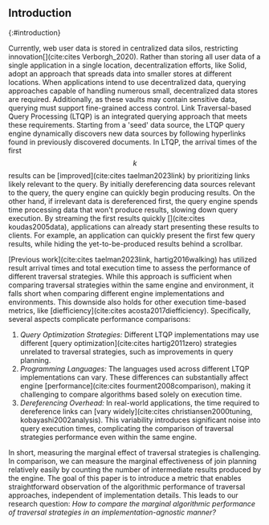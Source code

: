 ## Introduction
{:#introduction}

Currently, web user data is stored in centralized data silos, restricting innovation[](cite:cites Verborgh_2020). 
Rather than storing all user data of a single application in a single location, decentralization efforts, like Solid, adopt an approach that spreads data into smaller stores at different locations.
When applications intend to use decentralized data, querying approaches capable of handling numerous small, decentralized data stores are required. 
Additionally, as these vaults may contain sensitive data, querying must support fine-grained access control.
Link Traversal-based Query Processing (LTQP) is an integrated querying approach that meets these requirements. 
Starting from a 'seed' data source, the LTQP query engine dynamically discovers new data sources by following hyperlinks found in previously discovered documents.
In LTQP, the arrival times of the first $$ k $$ results can be [improved](cite:cites taelman2023link) by prioritizing links likely relevant to the query. 
By initially dereferencing data sources relevant to the query, the query engine can quickly begin producing results. 
On the other hand, if irrelevant data is dereferenced first, the query engine spends time processing data that won't produce results, slowing down query execution.
By streaming the first results quickly [](cite:cites koudas2005data), applications can already start presenting these results to clients. 
For example, an application can quickly present the first few query results, while hiding the yet-to-be-produced results behind a scrollbar.

[Previous work](cite:cites taelman2023link, hartig2016walking) has utilized result arrival times and total execution time to assess the performance of different traversal strategies. 
While this approach is sufficient when comparing traversal strategies within the same engine and environment, it falls short when comparing different engine implementations and environments.
This downside also holds for other execution time-based metrics, like [diefficiency](cite:cites acosta2017diefficiency).
Specifically, several aspects complicate performance comparisons:

1. _Query Optimization Strategies:_ Different LTQP implementations may use different [query optimization](cite:cites hartig2011zero) strategies unrelated to traversal strategies, such as improvements in query planning. 
2. _Programming Languages:_ The languages used across different LTQP implementations can vary. 
These differences can substantially affect engine [performance](cite:cites fourment2008comparison), making it challenging to compare algorithms based solely on execution time.
3. _Dereferencing Overhead:_ In real-world applications, the time required to dereference links can [vary widely](cite:cites christiansen2000tuning, kobayashi2002analysis). This variability introduces significant noise into query execution times, complicating the comparison of traversal strategies performance even within the same engine.

In short, measuring the marginal effect of traversal strategies is challenging. 
In comparison, we can measure the marginal effectiveness of join planning relatively easily by counting the number of intermediate results produced by the engine. 
The goal of this paper is to introduce a metric that enables straightforward observation of the algorithmic performance of traversal approaches, independent of implementation details. 
This leads to our research question: _How to compare the marginal algorithmic performance of traversal strategies in an implementation-agnostic manner?_